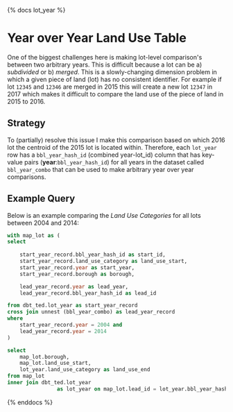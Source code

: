 {% docs lot_year %}

# Year over Year Land Use Table

One of the biggest challenges here is making lot-level comparison's between two arbitrary years. This is difficult because a lot can be a) *subdivided* or b) *merged*. This is a slowly-changing dimension problem in which a given piece of land (lot) has no consistent identifier. For example if lot `12345` and `12346` are merged in 2015 this will create a new lot `12347` in 2017 which makes it difficult to compare the land use of the piece of land in 2015 to 2016.

## Strategy

To (partially) resolve this issue I make this comparison based on which 2016 lot the centroid of the 2015 lot is located within. Therefore, each `lot_year` row has a `bbl_year_hash_id` (combined year-lot_id) column that has key-value pairs (**year**:`bbl_year_hash_id`) for all years in the dataset called `bbl_year_combo` that can be used to make arbitrary year over year comparisons. 

## Example Query

Below is an example comparing the *Land Use Categories* for all lots between 2004 and 2014:

```sql
with map_lot as (
select
    
    start_year_record.bbl_year_hash_id as start_id,
    start_year_record.land_use_category as land_use_start,
    start_year_record.year as start_year,
    start_year_record.borough as borough,

    lead_year_record.year as lead_year,
    lead_year_record.bbl_year_hash_id as lead_id

from dbt_ted.lot_year as start_year_record
cross join unnest (bbl_year_combo) as lead_year_record
where
    start_year_record.year = 2004 and 
    lead_year_record.year = 2014
)

select 
    map_lot.borough,
    map_lot.land_use_start,
    lot_year.land_use_category as land_use_end
from map_lot 
inner join dbt_ted.lot_year 
                as lot_year on map_lot.lead_id = lot_year.bbl_year_hash_id
```


{% enddocs %}